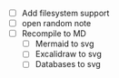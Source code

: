 - [ ] Add filesystem support
- [ ] open random note
- [ ] Recompile to MD
  - [ ] Mermaid to svg
  - [ ] Excalidraw to svg
  - [ ] Databases to svg
